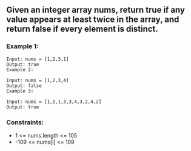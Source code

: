 ## Given an integer array nums, return true if any value appears at least twice in the array, and return false if every element is distinct.

 
### Example 1:
```
Input: nums = [1,2,3,1]
Output: true
Example 2:
```
```
Input: nums = [1,2,3,4]
Output: false
Example 3:
```
```
Input: nums = [1,1,1,3,3,4,3,2,4,2]
Output: true
 ```

### Constraints:

- 1 <= nums.length <= 105
- -109 <= nums[i] <= 109
